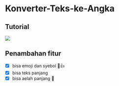 # Konverter-Teks-ke-Angka
## Tutorial
![](./assets/tutorial.gif)

## Penambahan fitur
- [x] bisa emoji dan syebol 🗿👍 
- [x] bisa teks panjang
- [x] bisa aelah panjang 🗿
